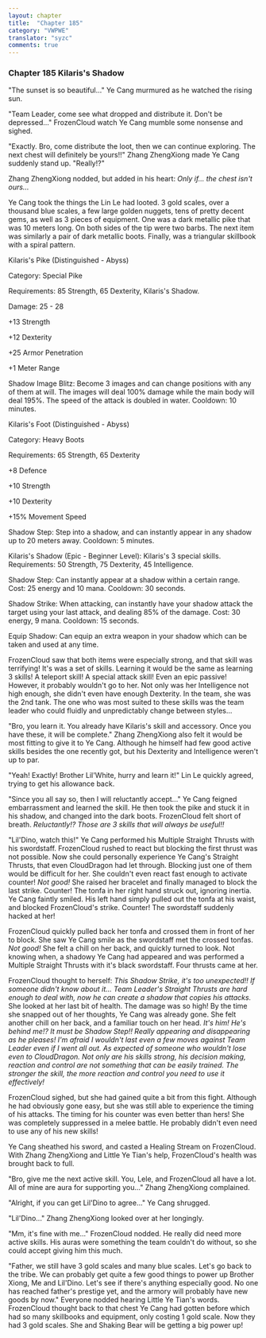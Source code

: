 ```yaml
---
layout: chapter
title:  "Chapter 185"
category: "VWPWE"
translator: "syzc"
comments: true
---
```


### Chapter 185 Kilaris's Shadow

"The sunset is so beautiful..." Ye Cang murmured as he watched the rising sun. 

"Team Leader, come see what dropped and distribute it. Don't be depressed..." FrozenCloud watch Ye Cang mumble some nonsense and sighed.

"Exactly. Bro, come distribute the loot, then we can continue exploring. The next chest will definitely be yours!!" Zhang ZhengXiong made Ye Cang suddenly stand up. "Really!?"

Zhang ZhengXiong nodded, but added in his heart: *Only if... the chest isn't ours...*

Ye Cang took the things the Lin Le had looted. 3 gold scales, over a thousand blue scales, a few large golden nuggets, tens of pretty decent gems, as well as 3 pieces of equipment. One was a dark metallic pike that was 10 meters long. On both sides of the tip were two barbs. The next item was similarly a pair of dark metallic boots. Finally, was a triangular skillbook with a spiral pattern.

Kilaris's Pike (Distinguished - Abyss)

Category: Special Pike

Requirements: 85 Strength, 65 Dexterity, Kilaris's Shadow.

Damage: 25 - 28

+13 Strength

+12 Dexterity

+25 Armor Penetration 

+1 Meter Range

Shadow Image Blitz: Become 3 images and can change positions with any of them at will. The images will deal 100% damage while the main body will deal 195%. The speed of the attack is doubled in water. Cooldown: 10 minutes.

Kilaris's Foot (Distinguished - Abyss)

Category: Heavy Boots

Requirements: 65 Strength, 65 Dexterity

+8 Defence

+10 Strength

+10 Dexterity

+15% Movement Speed

Shadow Step: Step into a shadow, and can instantly appear in any shadow up to 20 meters away. Cooldown: 5 minutes.

Kilaris's Shadow (Epic - Beginner Level): Kilaris's 3 special skills. Requirements: 50 Strength, 75 Dexterity, 45 Intelligence.

Shadow Step: Can instantly appear at a shadow within a certain range. Cost: 25 energy and 10 mana. Cooldown: 30 seconds.

Shadow Strike: When attacking, can instantly have your shadow attack the target using your last attack, and dealing 85% of the damage. Cost: 30 energy, 9 mana. Cooldown: 15 seconds.

Equip Shadow: Can equip an extra weapon in your shadow which can be taken and used at any time. 

FrozenCloud saw that both items were especially strong, and that skill was terrifying! It's was a set of skills. Learning it would be the same as learning 3 skills! A teleport skill! A special attack skill! Even an epic passive! However, it probably wouldn't go to her. Not only was her Intelligence not high enough, she didn't even have enough Dexterity. In the team, she was the 2nd tank. The one who was most suited to these skills was the team leader who could fluidly and unpredictably change between styles...

"Bro, you learn it. You already have Kilaris's skill and accessory. Once you have these, it will be complete." Zhang ZhengXiong also felt it would be most fitting to give it to Ye Cang. Although he himself had few good active skills besides the one recently got, but his Dexterity and Intelligence weren't up to par.

"Yeah! Exactly! Brother Lil'White, hurry and learn it!" Lin Le quickly agreed, trying to get his allowance back. 

"Since you all say so, then I will reluctantly accept..." Ye Cang feigned embarrassment and learned the skill. He then took the pike and stuck it in his shadow, and changed into the dark boots. FrozenCloud felt short of breath. *Reluctantly!? Those are 3 skills that will always be useful!!*

"Lil'Dino, watch this!" Ye Cang performed his Multiple Straight Thrusts with his swordstaff. FrozenCloud rushed to react but blocking the first thrust was not possible. Now she could personally experience Ye Cang's Straight Thrusts, that even CloudDragon had let through. Blocking just one of them would be difficult for her. She couldn't even react fast enough to activate counter! *Not good!* She raised her bracelet and finally managed to block the last strike. Counter! The tonfa in her right hand struck out, ignoring inertia. Ye Cang faintly smiled. His left hand simply pulled out the tonfa at his waist, and blocked FrozenCloud's strike. Counter! The swordstaff suddenly hacked at her! 

FrozenCloud quickly pulled back her tonfa and crossed them in front of her to block. She saw Ye Cang smile as the swordstaff met the crossed tonfas. *Not good!* She felt a chill on her back, and quickly turned to look. Not knowing when, a shadowy Ye Cang had appeared and was performed a Multiple Straight Thrusts with it's black swordstaff. Four thrusts came at her.

FrozenCloud thought to herself: *This Shadow Strike, it's too unexpected!! If someone didn't know about it... Team Leader's Straight Thrusts are hard enough to deal with, now he can create a shadow that copies his attacks.* She looked at her last bit of health. The damage was so high! By the time she snapped out of her thoughts, Ye Cang was already gone. She felt another chill on her back, and a familiar touch on her head. *It's him! He's behind me!? It must be Shadow Step!! Really appearing and disappearing as he pleases! I'm afraid I wouldn't last even a few moves against Team Leader even if I went all out. As expected of someone who wouldn't lose even to CloudDragon. Not only are his skills strong, his decision making, reaction and control are not something that can be easily trained. The stronger the skill, the more reaction and control you need to use it effectively!*

FrozenCloud sighed, but she had gained quite a bit from this fight. Although he had obviously gone easy, but she was still able to experience the timing of his attacks. The timing for his counter was even better than hers! She was completely suppressed in a melee battle. He probably didn't even need to use any of his new skills!

Ye Cang sheathed his sword, and casted a Healing Stream on FrozenCloud. With Zhang ZhengXiong and Little Ye Tian's help, FrozenCloud's health was brought back to full. 

"Bro, give me the next active skill. You, Lele, and FrozenCloud all have a lot. All of mine are aura for supporting you..." Zhang ZhengXiong complained. 

"Alright, if you can get Lil'Dino to agree..." Ye Cang shrugged.

"Lil'Dino..." Zhang ZhengXiong looked over at her longingly.

"Mm, it's fine with me..." FrozenCloud nodded. He really did need more active skills. His auras were something the team couldn't do without, so she could accept giving him this much.

"Father, we still have 3 gold scales and many blue scales. Let's go back to the tribe. We can probably get quite a few good things to power up Brother Xiong, Me and Lil'Dino. Let's see if there's anything especially good. No one has reached father's prestige yet, and the armory will probably have new goods by now." Everyone nodded hearing Little Ye Tian's words. FrozenCloud thought back to that chest Ye Cang had gotten before which had so many skillbooks and equipment, only costing 1 gold scale. Now they had 3 gold scales. She and Shaking Bear will be getting a big power up!
